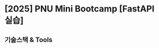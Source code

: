 # [2025] PNU Mini Bootcamp [FastAPI 실습]
## 기술스택 & Tools
<div align=center>
<img src"https://img.shields.io/badge/Spring Boot-6DB33F?style=flat-square&logo=SpringBoot&logoColor=white">
</div>
